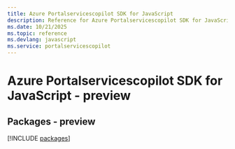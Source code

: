 ```yaml
---
title: Azure Portalservicescopilot SDK for JavaScript
description: Reference for Azure Portalservicescopilot SDK for JavaScript
ms.date: 10/21/2025
ms.topic: reference
ms.devlang: javascript
ms.service: portalservicescopilot
---
```

# Azure Portalservicescopilot SDK for JavaScript - preview
## Packages - preview
[!INCLUDE [packages](portalservicescopilot-index.md)]